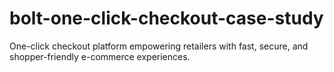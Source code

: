 # bolt-one-click-checkout-case-study
One-click checkout platform empowering retailers with fast, secure, and shopper-friendly e-commerce experiences.
